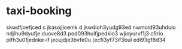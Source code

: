 # taxi-booking
skwdfjoefjced c
jkasojjioemk d
jkwdioh3yudg93ed nwmoid93uhduio
ndjihu9dyufje duove8d3
pod093huifjpedkio3 
wjioyurvf1j3 c9rio
plfh3u0fjedoke-if 
jeoujdje3bvfe0u
 [ecfi3yf73if3bul
 edi93gf8d34
